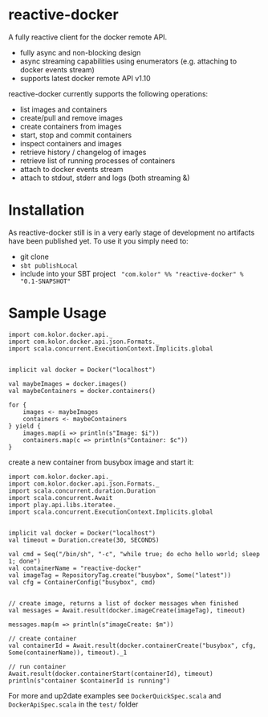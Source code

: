 reactive-docker
===============

A fully reactive client for the docker remote API.


* fully async and non-blocking design
* async streaming capabilities using enumerators (e.g. attaching to docker events stream)
* supports latest docker remote API v1.10

reactive-docker currently supports the following operations:

* list images and containers
* create/pull and remove images
* create containers from images
* start, stop and commit containers
* inspect containers and images
* retrieve history / changelog of images
* retrieve list of running processes of containers
* attach to docker events stream
* attach to stdout, stderr and logs (both streaming &)

Installation
=============
As reactive-docker still is in a very early stage of development no artifacts have been published yet. To use it you simply need to:

* git clone
* ```sbt publishLocal```
* include into your SBT project ``` "com.kolor" %% "reactive-docker" % "0.1-SNAPSHOT"```

Sample Usage
==================
```
import com.kolor.docker.api._
import com.kolor.docker.api.json.Formats._
import scala.concurrent.ExecutionContext.Implicits.global


implicit val docker = Docker("localhost")

val maybeImages = docker.images()
val maybeContainers = docker.containers()

for {
	images <- maybeImages
	containers <- maybeContainers} yield {
	images.map(i => println(s"Image: $i"))	containers.map(c => println(s"Container: $c"))}

```

create a new container from busybox image and start it:

```
import com.kolor.docker.api._
import com.kolor.docker.api.json.Formats._
import scala.concurrent.duration.Duration
import scala.concurrent.Await
import play.api.libs.iteratee._
import scala.concurrent.ExecutionContext.Implicits.global


implicit val docker = Docker("localhost")
val timeout = Duration.create(30, SECONDS)

val cmd = Seq("/bin/sh", "-c", "while true; do echo hello world; sleep 1; done")
val containerName = "reactive-docker"
val imageTag = RepositoryTag.create("busybox", Some("latest"))
val cfg = ContainerConfig("busybox", cmd)


// create image, returns a list of docker messages when finished
val messages = Await.result(docker.imageCreate(imageTag), timeout)

messages.map(m => println(s"imageCreate: $m"))

// create container
val containerId = Await.result(docker.containerCreate("busybox", cfg, Some(containerName)), timeout)._1

// run container
Await.result(docker.containerStart(containerId), timeout)
println(s"container $containerId is running")
```


For more and up2date examples see ``DockerQuickSpec.scala`` and ``DockerApiSpec.scala`` in the ``test/`` folder